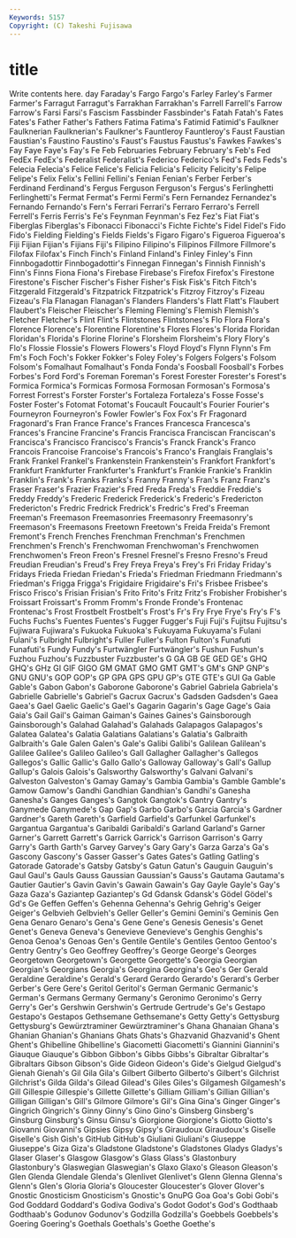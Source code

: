 ```yaml
---
Keywords: 5157 
Copyright: (C) Takeshi Fujisawa
---
```


# title

Write contents here.
day Faraday's Fargo
Fargo's Farley Farley's Farmer Farmer's Farragut Farragut's Farrakhan Farrakhan's Farrell
Farrell's Farrow Farrow's Farsi Farsi's Fascism Fassbinder Fassbinder's Fatah Fatah's
Fates Fates's Father Father's Fathers Fatima Fatima's Fatimid Fatimid's Faulkner
Faulknerian Faulknerian's Faulkner's Fauntleroy Fauntleroy's Faust Faustian Faustian's Faustino Faustino's
Faust's Faustus Faustus's Fawkes Fawkes's Fay Faye Faye's Fay's Fe
Feb Februaries February February's Feb's Fed FedEx FedEx's Federalist Federalist's
Federico Federico's Fed's Feds Feds's Felecia Felecia's Felice Felice's Felicia
Felicia's Felicity Felicity's Felipe Felipe's Felix Felix's Fellini Fellini's Fenian
Fenian's Ferber Ferber's Ferdinand Ferdinand's Fergus Ferguson Ferguson's Fergus's Ferlinghetti
Ferlinghetti's Fermat Fermat's Fermi Fermi's Fern Fernandez Fernandez's Fernando Fernando's
Fern's Ferrari Ferrari's Ferraro Ferraro's Ferrell Ferrell's Ferris Ferris's Fe's
Feynman Feynman's Fez Fez's Fiat Fiat's Fiberglas Fiberglas's Fibonacci Fibonacci's
Fichte Fichte's Fidel Fidel's Fido Fido's Fielding Fielding's Fields Fields's
Figaro Figaro's Figueroa Figueroa's Fiji Fijian Fijian's Fijians Fiji's Filipino
Filipino's Filipinos Fillmore Fillmore's Filofax Filofax's Finch Finch's Finland Finland's
Finley Finley's Finn Finnbogadottir Finnbogadottir's Finnegan Finnegan's Finnish Finnish's Finn's
Finns Fiona Fiona's Firebase Firebase's Firefox Firefox's Firestone Firestone's Fischer
Fischer's Fisher Fisher's Fisk Fisk's Fitch Fitch's Fitzgerald Fitzgerald's Fitzpatrick
Fitzpatrick's Fitzroy Fitzroy's Fizeau Fizeau's Fla Flanagan Flanagan's Flanders Flanders's
Flatt Flatt's Flaubert Flaubert's Fleischer Fleischer's Fleming Fleming's Flemish Flemish's
Fletcher Fletcher's Flint Flint's Flintstones Flintstones's Flo Flora Flora's Florence
Florence's Florentine Florentine's Flores Flores's Florida Floridan Floridan's Florida's Florine
Florine's Florsheim Florsheim's Flory Flory's Flo's Flossie Flossie's Flowers Flowers's
Floyd Floyd's Flynn Flynn's Fm Fm's Foch Foch's Fokker Fokker's
Foley Foley's Folgers Folgers's Folsom Folsom's Fomalhaut Fomalhaut's Fonda Fonda's
Foosball Foosball's Forbes Forbes's Ford Ford's Foreman Foreman's Forest Forester
Forester's Forest's Formica Formica's Formicas Formosa Formosan Formosan's Formosa's Forrest
Forrest's Forster Forster's Fortaleza Fortaleza's Fosse Fosse's Foster Foster's Fotomat
Fotomat's Foucault Foucault's Fourier Fourier's Fourneyron Fourneyron's Fowler Fowler's Fox
Fox's Fr Fragonard Fragonard's Fran France France's Frances Francesca Francesca's
Frances's Francine Francine's Francis Francisca Franciscan Franciscan's Francisca's Francisco Francisco's
Francis's Franck Franck's Franco Francois Francoise Francoise's Francois's Franco's Franglais
Franglais's Frank Frankel Frankel's Frankenstein Frankenstein's Frankfort Frankfort's Frankfurt Frankfurter
Frankfurter's Frankfurt's Frankie Frankie's Franklin Franklin's Frank's Franks Franks's Franny
Franny's Fran's Franz Franz's Fraser Fraser's Frazier Frazier's Fred Freda
Freda's Freddie Freddie's Freddy Freddy's Frederic Frederick Frederick's Frederic's Fredericton
Fredericton's Fredric Fredrick Fredrick's Fredric's Fred's Freeman Freeman's Freemason Freemasonries
Freemasonry Freemasonry's Freemason's Freemasons Freetown Freetown's Freida Freida's Fremont Fremont's
French Frenches Frenchman Frenchman's Frenchmen Frenchmen's French's Frenchwoman Frenchwoman's Frenchwomen
Frenchwomen's Freon Freon's Fresnel Fresnel's Fresno Fresno's Freud Freudian Freudian's
Freud's Frey Freya Freya's Frey's Fri Friday Friday's Fridays Frieda
Friedan Friedan's Frieda's Friedman Friedmann Friedmann's Friedman's Frigga Frigga's Frigidaire
Frigidaire's Fri's Frisbee Frisbee's Frisco Frisco's Frisian Frisian's Frito Frito's
Fritz Fritz's Frobisher Frobisher's Froissart Froissart's Fromm Fromm's Fronde Fronde's
Frontenac Frontenac's Frost Frostbelt Frostbelt's Frost's Fr's Fry Frye Frye's
Fry's F's Fuchs Fuchs's Fuentes Fuentes's Fugger Fugger's Fuji Fuji's
Fujitsu Fujitsu's Fujiwara Fujiwara's Fukuoka Fukuoka's Fukuyama Fukuyama's Fulani Fulani's
Fulbright Fulbright's Fuller Fuller's Fulton Fulton's Funafuti Funafuti's Fundy Fundy's
Furtwängler Furtwängler's Fushun Fushun's Fuzhou Fuzhou's Fuzzbuster Fuzzbuster's G GA
GB GE GED GE's GHQ GHQ's GHz GI GIF GIGO
GM GMAT GMO GMT GMT's GM's GNP GNP's GNU GNU's
GOP GOP's GP GPA GPS GPU GP's GTE GTE's GUI
Ga Gable Gable's Gabon Gabon's Gaborone Gaborone's Gabriel Gabriela Gabriela's
Gabrielle Gabrielle's Gabriel's Gacrux Gacrux's Gadsden Gadsden's Gaea Gaea's Gael
Gaelic Gaelic's Gael's Gagarin Gagarin's Gage Gage's Gaia Gaia's Gail
Gail's Gaiman Gaiman's Gaines Gaines's Gainsborough Gainsborough's Galahad Galahad's Galahads
Galapagos Galapagos's Galatea Galatea's Galatia Galatians Galatians's Galatia's Galbraith Galbraith's
Gale Galen Galen's Gale's Galibi Galibi's Galilean Galilean's Galilee Galilee's
Galileo Galileo's Gall Gallagher Gallagher's Gallegos Gallegos's Gallic Gallic's Gallo
Gallo's Galloway Galloway's Gall's Gallup Gallup's Galois Galois's Galsworthy Galsworthy's
Galvani Galvani's Galveston Galveston's Gamay Gamay's Gambia Gambia's Gamble Gamble's
Gamow Gamow's Gandhi Gandhian Gandhian's Gandhi's Ganesha Ganesha's Ganges Ganges's
Gangtok Gangtok's Gantry Gantry's Ganymede Ganymede's Gap Gap's Garbo Garbo's
Garcia Garcia's Gardner Gardner's Gareth Gareth's Garfield Garfield's Garfunkel Garfunkel's
Gargantua Gargantua's Garibaldi Garibaldi's Garland Garland's Garner Garner's Garrett Garrett's
Garrick Garrick's Garrison Garrison's Garry Garry's Garth Garth's Garvey Garvey's
Gary Gary's Garza Garza's Ga's Gascony Gascony's Gasser Gasser's Gates
Gates's Gatling Gatling's Gatorade Gatorade's Gatsby Gatsby's Gatun Gatun's Gauguin
Gauguin's Gaul Gaul's Gauls Gauss Gaussian Gaussian's Gauss's Gautama Gautama's
Gautier Gautier's Gavin Gavin's Gawain Gawain's Gay Gayle Gayle's Gay's
Gaza Gaza's Gaziantep Gaziantep's Gd Gdansk Gdansk's Gödel Gödel's Gd's
Ge Geffen Geffen's Gehenna Gehenna's Gehrig Gehrig's Geiger Geiger's Gelbvieh
Gelbvieh's Geller Geller's Gemini Gemini's Geminis Gen Gena Genaro Genaro's
Gena's Gene Gene's Genesis Genesis's Genet Genet's Geneva Geneva's Genevieve
Genevieve's Genghis Genghis's Genoa Genoa's Genoas Gen's Gentile Gentile's Gentiles
Gentoo Gentoo's Gentry Gentry's Geo Geoffrey Geoffrey's George George's Georges
Georgetown Georgetown's Georgette Georgette's Georgia Georgian Georgian's Georgians Georgia's Georgina
Georgina's Geo's Ger Gerald Geraldine Geraldine's Gerald's Gerard Gerardo Gerardo's
Gerard's Gerber Gerber's Gere Gere's Geritol Geritol's German Germanic Germanic's
German's Germans Germany Germany's Geronimo Geronimo's Gerry Gerry's Ger's Gershwin
Gershwin's Gertrude Gertrude's Ge's Gestapo Gestapo's Gestapos Gethsemane Gethsemane's Getty
Getty's Gettysburg Gettysburg's Gewürztraminer Gewürztraminer's Ghana Ghanaian Ghana's Ghanian Ghanian's
Ghanians Ghats Ghats's Ghazvanid Ghazvanid's Ghent Ghent's Ghibelline Ghibelline's Giacometti
Giacometti's Giannini Giannini's Giauque Giauque's Gibbon Gibbon's Gibbs Gibbs's Gibraltar
Gibraltar's Gibraltars Gibson Gibson's Gide Gideon Gideon's Gide's Gielgud Gielgud's
Gienah Gienah's Gil Gila Gila's Gilbert Gilberto Gilberto's Gilbert's Gilchrist
Gilchrist's Gilda Gilda's Gilead Gilead's Giles Giles's Gilgamesh Gilgamesh's Gill
Gillespie Gillespie's Gillette Gillette's Gilliam Gilliam's Gillian Gillian's Gilligan Gilligan's
Gill's Gilmore Gilmore's Gil's Gina Gina's Ginger Ginger's Gingrich Gingrich's
Ginny Ginny's Gino Gino's Ginsberg Ginsberg's Ginsburg Ginsburg's Ginsu Ginsu's
Giorgione Giorgione's Giotto Giotto's Giovanni Giovanni's Gipsies Gipsy Gipsy's Giraudoux
Giraudoux's Giselle Giselle's Gish Gish's GitHub GitHub's Giuliani Giuliani's Giuseppe
Giuseppe's Giza Giza's Gladstone Gladstone's Gladstones Gladys Gladys's Glaser Glaser's
Glasgow Glasgow's Glass Glass's Glastonbury Glastonbury's Glaswegian Glaswegian's Glaxo Glaxo's
Gleason Gleason's Glen Glenda Glendale Glenda's Glenlivet Glenlivet's Glenn Glenna
Glenna's Glenn's Glen's Gloria Gloria's Gloucester Gloucester's Glover Glover's Gnostic
Gnosticism Gnosticism's Gnostic's GnuPG Goa Goa's Gobi Gobi's God Goddard
Goddard's Godiva Godiva's Godot Godot's God's Godthaab Godthaab's Godunov Godunov's
Godzilla Godzilla's Goebbels Goebbels's Goering Goering's Goethals Goethals's Goethe Goethe's
